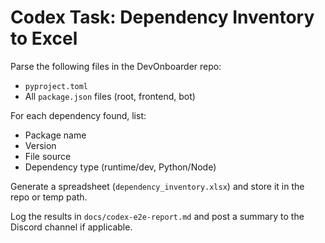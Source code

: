 # Codex Task: Dependency Inventory to Excel

Parse the following files in the DevOnboarder repo:
- `pyproject.toml`
- All `package.json` files (root, frontend, bot)

For each dependency found, list:
- Package name
- Version
- File source
- Dependency type (runtime/dev, Python/Node)

Generate a spreadsheet (`dependency_inventory.xlsx`) and store it in the repo or temp path.

Log the results in `docs/codex-e2e-report.md` and post a summary to the Discord channel if applicable.
